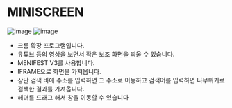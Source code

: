 # MINISCREEN

![image](https://github.com/user-attachments/assets/965553d9-3bd9-4b81-b0f5-795d7339cac3)
![image](https://github.com/user-attachments/assets/fd205990-f393-4d84-a53f-cfb2cf3dbaef)

- 크롬 확장 프로그램입니다.
- 유튜브 등의 영상을 보면서 작은 보조 화면을 띄울 수 있습니다.
- MENIFEST V3를 사용합니다.
- IFRAME으로 화면을 가져옵니다.
- 상단 검색 바에 주소를 입력하면 그 주소로 이동하고 검색어를 입력하면 나무위키로 검색한 결과를 가져옵니다.
- 헤더를 드래그 해서 창을 이동할 수 있습니다
